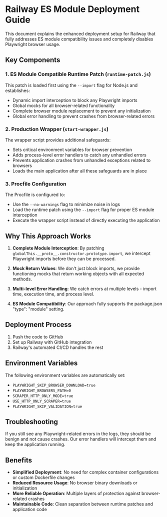 # Railway ES Module Deployment Guide

This document explains the enhanced deployment setup for Railway that fully addresses ES module compatibility issues and completely disables Playwright browser usage.

## Key Components

### 1. ES Module Compatible Runtime Patch (`runtime-patch.js`)

This patch is loaded first using the `--import` flag for Node.js and establishes:

- Dynamic import interception to block any Playwright imports
- Global mocks for all browser-related functionality
- Complete browser module replacement to prevent any initialization
- Global error handling to prevent crashes from browser-related errors

### 2. Production Wrapper (`start-wrapper.js`)

The wrapper script provides additional safeguards:

- Sets critical environment variables for browser prevention
- Adds process-level error handlers to catch any unhandled errors
- Prevents application crashes from unhandled exceptions related to browsers
- Loads the main application after all these safeguards are in place

### 3. Procfile Configuration

The Procfile is configured to:

- Use the `--no-warnings` flag to minimize noise in logs
- Load the runtime patch using the `--import` flag for proper ES module interception
- Execute the wrapper script instead of directly executing the application

## Why This Approach Works

1. **Complete Module Interception**: By patching `globalThis.__proto__.constructor.prototype.import`, we intercept Playwright imports before they can be processed.
   
2. **Mock Return Values**: We don't just block imports, we provide functioning mocks that return working objects with all expected methods.

3. **Multi-level Error Handling**: We catch errors at multiple levels - import time, execution time, and process level.

4. **ES Module Compatibility**: Our approach fully supports the package.json "type": "module" setting.

## Deployment Process

1. Push the code to GitHub
2. Set up Railway with GitHub integration
3. Railway's automated CI/CD handles the rest

## Environment Variables

The following environment variables are automatically set:

- `PLAYWRIGHT_SKIP_BROWSER_DOWNLOAD=true`
- `PLAYWRIGHT_BROWSERS_PATH=0`
- `SCRAPER_HTTP_ONLY_MODE=true`
- `USE_HTTP_ONLY_SCRAPER=true`
- `PLAYWRIGHT_SKIP_VALIDATION=true`

## Troubleshooting

If you still see any Playwright-related errors in the logs, they should be benign and not cause crashes. Our error handlers will intercept them and keep the application running.

## Benefits

- **Simplified Deployment**: No need for complex container configurations or custom Dockerfile changes
- **Reduced Resource Usage**: No browser binary downloads or initialization
- **More Reliable Operation**: Multiple layers of protection against browser-related crashes
- **Maintainable Code**: Clean separation between runtime patches and application code